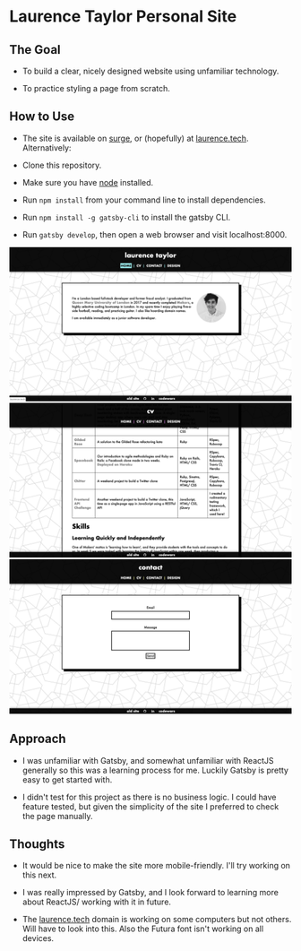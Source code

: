 # Laurence Taylor Personal Site

## The Goal

* To build a clear, nicely designed website using unfamiliar technology.

* To practice styling a page from scratch.

## How to Use

* The site is available on [surge](http://wary-farm.surge.sh/), or (hopefully) at [laurence.tech](http://laurence.tech/). Alternatively:

* Clone this repository.

* Make sure you have [node](https://nodejs.org/en/download/) installed.

* Run `npm install` from your command line to install dependencies.

* Run `npm install -g gatsby-cli` to install the gatsby CLI.

* Run `gatsby develop`, then open a web browser and visit localhost:8000.

![index screenshot](src/imgs/screenshot-1.png)
![cv screenshot](src/imgs/screenshot-2.png)
![contact screenshot](src/imgs/screenshot-3.png)

## Approach

* I was unfamiliar with Gatsby, and somewhat unfamiliar with ReactJS generally so this was a learning process for me. Luckily Gatsby is pretty easy to get started with.

* I didn't test for this project as there is no business logic. I could have feature tested, but given the simplicity of the site I preferred to check the page manually.

## Thoughts

* It would be nice to make the site more mobile-friendly. I'll try working on this next.

* I was really impressed by Gatsby, and I look forward to learning more about ReactJS/ working with it in future.

* The [laurence.tech](http://laurence.tech/) domain is working on some computers but not others. Will have to look into this. Also the Futura font isn't working on all devices.
